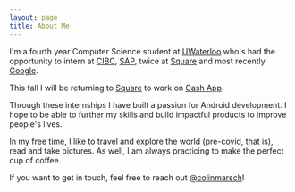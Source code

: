 ```yaml
---
layout: page
title: About Me
---
```


I'm a fourth year Computer Science student at [UWaterloo](https://uwaterloo.ca) who's had the opportunity to intern at [CIBC](https://www.cibc.com/en/about-cibc/careers/teams/digital.html), [SAP](https://www.sap.com), twice at [Square](https://squareup.com) and most recently [Google](https://google.com).

This fall I will be returning to [Square](https://squareup.com) to work on [Cash App](https://cash.app/).

Through these internships I have built a passion for Android development. I hope to be able to further my skills and build impactful products to improve people's lives.

In my free time, I like to travel and explore the world (pre-covid, that is), read and take pictures. As well, I am always practicing to make the perfect cup of coffee.

If you want to get in touch, feel free to reach out [@colinmarsch](https://twitter.com/colinmarsch)!